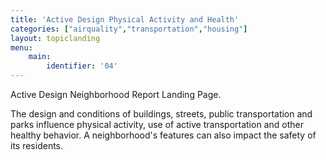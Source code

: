 ```yaml
---
title: 'Active Design Physical Activity and Health'
categories: ["airquality","transportation","housing"]
layout: topiclanding
menu:
    main:
        identifier: '04'
---
```

Active Design Neighborhood Report Landing Page.

The design and conditions of buildings, streets, public transportation and parks influence physical activity, use of active transportation and other healthy behavior. A neighborhood's features can also impact the safety of its residents.


